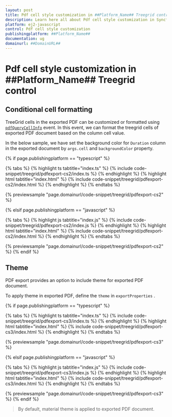 ```yaml
---
layout: post
title: Pdf cell style customization in ##Platform_Name## Treegrid control | Syncfusion
description: Learn here all about Pdf cell style customization in Syncfusion ##Platform_Name## Treegrid control of Syncfusion Essential JS 2 and more.
platform: ej2-javascript
control: Pdf cell style customization 
publishingplatform: ##Platform_Name##
documentation: ug
domainurl: ##DomainURL##
---
```


# Pdf cell style customization in ##Platform_Name## Treegrid control

## Conditional cell formatting

TreeGrid cells in the exported PDF can be customized or formatted using [`pdfQueryCellInfo`](../../api/treegrid/#pdfQueryCellInfo) event. In this event, we can format the treegrid cells of exported PDF document based on the column cell value.

In the below sample, we have set the background color for `Duration` column in the exported document by `args.cell` and `backgroundColor` property.

{% if page.publishingplatform == "typescript" %}

 {% tabs %}
{% highlight ts tabtitle="index.ts" %}
{% include code-snippet/treegrid/pdfexport-cs2/index.ts %}
{% endhighlight %}
{% highlight html tabtitle="index.html" %}
{% include code-snippet/treegrid/pdfexport-cs2/index.html %}
{% endhighlight %}
{% endtabs %}
        
{% previewsample "page.domainurl/code-snippet/treegrid/pdfexport-cs2" %}

{% elsif page.publishingplatform == "javascript" %}

{% tabs %}
{% highlight js tabtitle="index.js" %}
{% include code-snippet/treegrid/pdfexport-cs2/index.js %}
{% endhighlight %}
{% highlight html tabtitle="index.html" %}
{% include code-snippet/treegrid/pdfexport-cs2/index.html %}
{% endhighlight %}
{% endtabs %}

{% previewsample "page.domainurl/code-snippet/treegrid/pdfexport-cs2" %}
{% endif %}

## Theme

PDF export provides an option to include theme for exported PDF document.

To apply theme in exported PDF, define the `theme` in `exportProperties` .

{% if page.publishingplatform == "typescript" %}

 {% tabs %}
{% highlight ts tabtitle="index.ts" %}
{% include code-snippet/treegrid/pdfexport-cs3/index.ts %}
{% endhighlight %}
{% highlight html tabtitle="index.html" %}
{% include code-snippet/treegrid/pdfexport-cs3/index.html %}
{% endhighlight %}
{% endtabs %}
        
{% previewsample "page.domainurl/code-snippet/treegrid/pdfexport-cs3" %}

{% elsif page.publishingplatform == "javascript" %}

{% tabs %}
{% highlight js tabtitle="index.js" %}
{% include code-snippet/treegrid/pdfexport-cs3/index.js %}
{% endhighlight %}
{% highlight html tabtitle="index.html" %}
{% include code-snippet/treegrid/pdfexport-cs3/index.html %}
{% endhighlight %}
{% endtabs %}

{% previewsample "page.domainurl/code-snippet/treegrid/pdfexport-cs3" %}
{% endif %}

> By default, material theme is applied to exported PDF document.